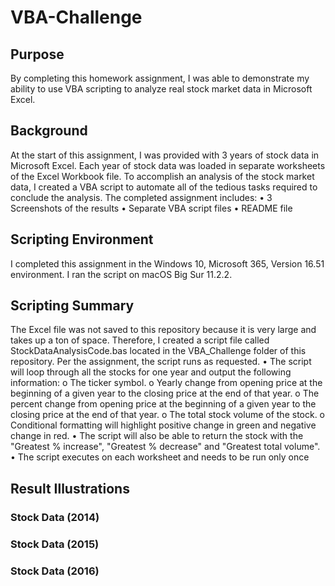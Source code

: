 # VBA-Challenge
## Purpose
By completing this homework assignment, I was able to demonstrate my ability to use VBA scripting to analyze real stock market data in Microsoft Excel.

## Background
At the start of this assignment, I was provided with 3 years of stock data in Microsoft Excel.  Each year of stock data was loaded in separate worksheets of the Excel Workbook file. To accomplish an analysis of the stock market data, I created a VBA script to automate all of the tedious tasks required to conclude the analysis.
The completed assignment includes:
•	3 Screenshots of the results
•	Separate VBA script files
•	README file

## Scripting Environment
I completed this assignment in the Windows 10, Microsoft 365, Version 16.51 environment. I ran the script on macOS Big Sur 11.2.2.

## Scripting Summary
The Excel file was not saved to this repository because it is very large and takes up a ton of space. Therefore, I created a script file called StockDataAnalysisCode.bas located in the VBA_Challenge folder of this repository. 
Per the assignment, the script runs as requested. 
•	The script will loop through all the stocks for one year and output the following information:
    o	The ticker symbol.
    o	Yearly change from opening price at the beginning of a given year to the closing price at the end of that year.
    o	The percent change from opening price at the beginning of a given year to the closing price at the end of that year.
    o	The total stock volume of the stock.
    o	Conditional formatting will highlight positive change in green and negative change in red.
•	The script will also be able to return the stock with the "Greatest % increase", "Greatest % decrease" and "Greatest total volume".
•	The script executes on each worksheet and needs to be run only once

## Result Illustrations

### Stock Data (2014)

### Stock Data (2015)

### Stock Data (2016)